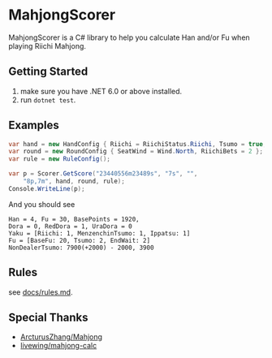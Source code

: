 # MahjongScorer

MahjongScorer is a C# library to help you calculate Han and/or Fu when playing Riichi Mahjong.

## Getting Started

1. make sure you have .NET 6.0 or above installed.
2. run `dotnet test`.

## Examples

```csharp
var hand = new HandConfig { Riichi = RiichiStatus.Riichi, Tsumo = true, Ippatsu = true };
var round = new RoundConfig { SeatWind = Wind.North, RiichiBets = 2 };
var rule = new RuleConfig();

var p = Scorer.GetScore("23440556m23489s", "7s", "",
    "8p,7m", hand, round, rule);
Console.WriteLine(p);
```

And you should see

```
Han = 4, Fu = 30, BasePoints = 1920,
Dora = 0, RedDora = 1, UraDora = 0
Yaku = [Riichi: 1, MenzenchinTsumo: 1, Ippatsu: 1]
Fu = [BaseFu: 20, Tsumo: 2, EndWait: 2]
NonDealerTsumo: 7900(+2000) - 2000, 3900
```

## Rules

see [docs/rules.md](docs/rules.md).

## Special Thanks

- [ArcturusZhang/Mahjong](https://github.com/ArcturusZhang/Mahjong)
- [livewing/mahjong-calc](https://github.com/livewing/mahjong-calc)
